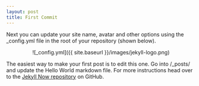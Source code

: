 ```yaml
---
layout: post
title: First Commit
---
```


Next you can update your site name, avatar and other options using the _config.yml file in the root of your repository (shown below).
<p align="center">
  ![_config.yml]({{ site.baseurl }}/images/jekyll-logo.png)
</p>


The easiest way to make your first post is to edit this one. Go into /_posts/ and update the Hello World markdown file. For more instructions head over to the [Jekyll Now repository](https://github.com/barryclark/jekyll-now) on GitHub.
